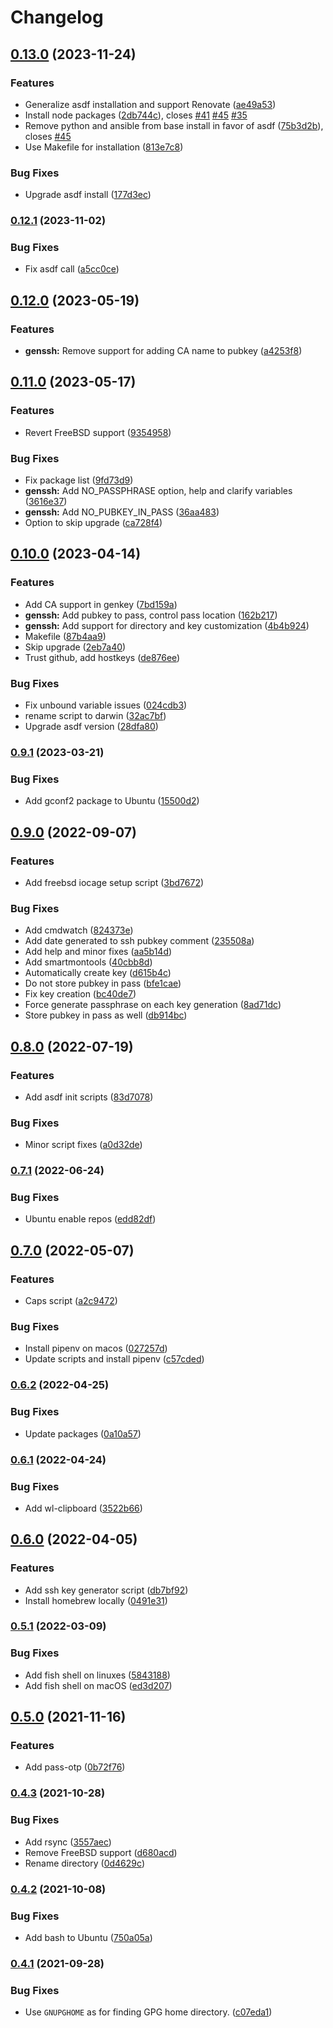# Changelog

## [0.13.0](https://github.com/agoloncser/desktop-init-scripts/compare/v0.12.1...v0.13.0) (2023-11-24)


### Features

* Generalize asdf installation and support Renovate ([ae49a53](https://github.com/agoloncser/desktop-init-scripts/commit/ae49a5327c05a9a72f47ed0a22672d22be4c98af))
* Install node packages ([2db744c](https://github.com/agoloncser/desktop-init-scripts/commit/2db744c19ec14c8e6e1621e9150fa463cec26477)), closes [#41](https://github.com/agoloncser/desktop-init-scripts/issues/41) [#45](https://github.com/agoloncser/desktop-init-scripts/issues/45) [#35](https://github.com/agoloncser/desktop-init-scripts/issues/35)
* Remove python and ansible from base install in favor of asdf ([75b3d2b](https://github.com/agoloncser/desktop-init-scripts/commit/75b3d2b3f3143308b9e34065c9566fe7e5b32c06)), closes [#45](https://github.com/agoloncser/desktop-init-scripts/issues/45)
* Use Makefile for installation ([813e7c8](https://github.com/agoloncser/desktop-init-scripts/commit/813e7c8be305c38583346daf65ee0ecd4ab671ec))


### Bug Fixes

* Upgrade asdf install ([177d3ec](https://github.com/agoloncser/desktop-init-scripts/commit/177d3ec60a8e5ec3e62e1ccf12dafbab89f99183))

### [0.12.1](https://www.github.com/agoloncser/desktop-init-scripts/compare/v0.12.0...v0.12.1) (2023-11-02)


### Bug Fixes

* Fix asdf call ([a5cc0ce](https://www.github.com/agoloncser/desktop-init-scripts/commit/a5cc0ce12b8b44edcf67b33e2f993456149cd734))

## [0.12.0](https://www.github.com/agoloncser/desktop-init-scripts/compare/v0.11.0...v0.12.0) (2023-05-19)


### Features

* **genssh:** Remove support for adding CA name to pubkey ([a4253f8](https://www.github.com/agoloncser/desktop-init-scripts/commit/a4253f8a49060f7115ed934e2720680bd8c15328))

## [0.11.0](https://www.github.com/agoloncser/desktop-init-scripts/compare/v0.10.0...v0.11.0) (2023-05-17)


### Features

* Revert FreeBSD support ([9354958](https://www.github.com/agoloncser/desktop-init-scripts/commit/935495865f56730cb670d5d028b29b80dc19e32f))


### Bug Fixes

* Fix package list ([9fd73d9](https://www.github.com/agoloncser/desktop-init-scripts/commit/9fd73d96cc454b52011bcfe0aa2e19eb27f3b84e))
* **genssh:** Add NO_PASSPHRASE option, help and clarify variables ([3616e37](https://www.github.com/agoloncser/desktop-init-scripts/commit/3616e370e6c60be09d64e1c3a49ab5ecc09da0e8))
* **genssh:** Add NO_PUBKEY_IN_PASS ([36aa483](https://www.github.com/agoloncser/desktop-init-scripts/commit/36aa483caeb5abc55ed1d7ee3980ea32909dcf1c))
* Option to skip upgrade ([ca728f4](https://www.github.com/agoloncser/desktop-init-scripts/commit/ca728f43e5c6a9ab5ea35907e5ca9361b2a4333c))

## [0.10.0](https://www.github.com/agoloncser/desktop-init-scripts/compare/v0.9.1...v0.10.0) (2023-04-14)


### Features

* Add CA support in genkey ([7bd159a](https://www.github.com/agoloncser/desktop-init-scripts/commit/7bd159a3eed9098becdca9cdbcecf53617b87ba0))
* **genssh:** Add pubkey to pass, control pass location ([162b217](https://www.github.com/agoloncser/desktop-init-scripts/commit/162b217a73f90913bf4416959dac7cbab58635a9))
* **genssh:** Add support for directory and key customization ([4b4b924](https://www.github.com/agoloncser/desktop-init-scripts/commit/4b4b924086bef292314157de4060e37aad6087df))
* Makefile ([87b4aa9](https://www.github.com/agoloncser/desktop-init-scripts/commit/87b4aa9bedb31cf84015c160269e722b42e7cc03))
* Skip upgrade ([2eb7a40](https://www.github.com/agoloncser/desktop-init-scripts/commit/2eb7a404ac9fcc8e281588d98f35640d9cee0860))
* Trust github, add hostkeys ([de876ee](https://www.github.com/agoloncser/desktop-init-scripts/commit/de876ee062a404a3b0f280042b75f641252856d8))


### Bug Fixes

* Fix unbound variable issues ([024cdb3](https://www.github.com/agoloncser/desktop-init-scripts/commit/024cdb3afd449e185efdad92cf3b5e0ff72f96de))
* rename script to darwin ([32ac7bf](https://www.github.com/agoloncser/desktop-init-scripts/commit/32ac7bfcc98930befab8931ae710e0a2be6bdec1))
* Upgrade asdf version ([28dfa80](https://www.github.com/agoloncser/desktop-init-scripts/commit/28dfa80d52209c5a6482c504757bda50fce2f296))

### [0.9.1](https://www.github.com/agoloncser/desktop-init-scripts/compare/v0.9.0...v0.9.1) (2023-03-21)


### Bug Fixes

* Add gconf2 package to Ubuntu ([15500d2](https://www.github.com/agoloncser/desktop-init-scripts/commit/15500d25810d62e2e2a35a9755d6f08d4c6323cc))

## [0.9.0](https://www.github.com/agoloncser/desktop-init-scripts/compare/v0.8.0...v0.9.0) (2022-09-07)


### Features

* Add freebsd iocage setup script ([3bd7672](https://www.github.com/agoloncser/desktop-init-scripts/commit/3bd7672efee8cf5bb7cc3503c61db16fcf35600d))


### Bug Fixes

* Add cmdwatch ([824373e](https://www.github.com/agoloncser/desktop-init-scripts/commit/824373e70f077bc67f6d1a3d67b5905ba7b14bba))
* Add date generated to ssh pubkey comment ([235508a](https://www.github.com/agoloncser/desktop-init-scripts/commit/235508a5ee4ef846453fe46111a7481834296bd6))
* Add help and minor fixes ([aa5b14d](https://www.github.com/agoloncser/desktop-init-scripts/commit/aa5b14dd117b85c890ca3a4fef2bb47613e0bd48))
* Add smartmontools ([40cbb8d](https://www.github.com/agoloncser/desktop-init-scripts/commit/40cbb8dd752f96e044ab1522b2bfefbcee61c1f9))
* Automatically create key ([d615b4c](https://www.github.com/agoloncser/desktop-init-scripts/commit/d615b4c43a8e7b4fd1b5f8e890b41a0bc321417c))
* Do not store pubkey in pass ([bfe1cae](https://www.github.com/agoloncser/desktop-init-scripts/commit/bfe1cae87ec4ef30826312e838cbfb2b78f319e6))
* Fix key creation ([bc40de7](https://www.github.com/agoloncser/desktop-init-scripts/commit/bc40de794734e42f873ff6b381c3e62c1560fb95))
* Force generate passphrase on each key generation ([8ad71dc](https://www.github.com/agoloncser/desktop-init-scripts/commit/8ad71dcfa5771b2a8fe52267bb7d4859e50546a1))
* Store pubkey in pass as well ([db914bc](https://www.github.com/agoloncser/desktop-init-scripts/commit/db914bcc55e0e1fefbc458192a7664e16ef75cd9))

## [0.8.0](https://www.github.com/agoloncser/desktop-init-scripts/compare/v0.7.1...v0.8.0) (2022-07-19)


### Features

* Add asdf init scripts ([83d7078](https://www.github.com/agoloncser/desktop-init-scripts/commit/83d7078d02366fa5eba8bbf273c321b28c929f0e))


### Bug Fixes

* Minor script fixes ([a0d32de](https://www.github.com/agoloncser/desktop-init-scripts/commit/a0d32defa095ac69b30b872418579c2b401646d4))

### [0.7.1](https://www.github.com/agoloncser/desktop-init-scripts/compare/v0.7.0...v0.7.1) (2022-06-24)


### Bug Fixes

* Ubuntu enable repos ([edd82df](https://www.github.com/agoloncser/desktop-init-scripts/commit/edd82dfcc35702dc34dcebb0163099726212fbb2))

## [0.7.0](https://www.github.com/agoloncser/desktop-init-scripts/compare/v0.6.2...v0.7.0) (2022-05-07)


### Features

* Caps script ([a2c9472](https://www.github.com/agoloncser/desktop-init-scripts/commit/a2c9472d0aee10c5ff2a179cc1c0afcada5c5c78))


### Bug Fixes

* Install pipenv on macos ([027257d](https://www.github.com/agoloncser/desktop-init-scripts/commit/027257d6955c78d7622d9492e26cdc702959c624))
* Update scripts and install pipenv ([c57cded](https://www.github.com/agoloncser/desktop-init-scripts/commit/c57cdedac811316fea6e17086b3c3a47f514ec8b))

### [0.6.2](https://www.github.com/agoloncser/desktop-init-scripts/compare/v0.6.1...v0.6.2) (2022-04-25)


### Bug Fixes

* Update packages ([0a10a57](https://www.github.com/agoloncser/desktop-init-scripts/commit/0a10a5766ec23c777d046008215c31b612039152))

### [0.6.1](https://www.github.com/agoloncser/desktop-init-scripts/compare/v0.6.0...v0.6.1) (2022-04-24)


### Bug Fixes

* Add wl-clipboard ([3522b66](https://www.github.com/agoloncser/desktop-init-scripts/commit/3522b664bbb348f02fe5a7a4748fbff085fc9c53))

## [0.6.0](https://www.github.com/agoloncser/desktop-init-scripts/compare/v0.5.1...v0.6.0) (2022-04-05)


### Features

* Add ssh key generator script ([db7bf92](https://www.github.com/agoloncser/desktop-init-scripts/commit/db7bf9267a808d268dc077c8963890e09087d564))
* Install homebrew locally ([0491e31](https://www.github.com/agoloncser/desktop-init-scripts/commit/0491e31e6d27adbde265f05797a3cfa377092436))

### [0.5.1](https://www.github.com/agoloncser/desktop-init-scripts/compare/v0.5.0...v0.5.1) (2022-03-09)


### Bug Fixes

* Add fish shell on linuxes ([5843188](https://www.github.com/agoloncser/desktop-init-scripts/commit/5843188a30455a4d6a8c8e70877fc3dde4718975))
* Add fish shell on macOS ([ed3d207](https://www.github.com/agoloncser/desktop-init-scripts/commit/ed3d20747e20d8c18cb06c88d6d7050047f4abbe))

## [0.5.0](https://www.github.com/agoloncser/desktop-init-scripts/compare/v0.4.3...v0.5.0) (2021-11-16)


### Features

* Add pass-otp ([0b72f76](https://www.github.com/agoloncser/desktop-init-scripts/commit/0b72f76417e817ddf9c4961e551fdf478700bb8c))

### [0.4.3](https://www.github.com/agoloncser/desktop-init-scripts/compare/v0.4.2...v0.4.3) (2021-10-28)


### Bug Fixes

* Add rsync ([3557aec](https://www.github.com/agoloncser/desktop-init-scripts/commit/3557aec8cc9dad034e5e60942bafd7a478992af6))
* Remove FreeBSD support ([d680acd](https://www.github.com/agoloncser/desktop-init-scripts/commit/d680acd6ec96378c71d312c048cebbdef593dc03))
* Rename directory ([0d4629c](https://www.github.com/agoloncser/desktop-init-scripts/commit/0d4629c336faae62324b9c7998028028649ce4c9))

### [0.4.2](https://www.github.com/agoloncser/desktop-init-scripts/compare/v0.4.1...v0.4.2) (2021-10-08)


### Bug Fixes

* Add bash to Ubuntu ([750a05a](https://www.github.com/agoloncser/desktop-init-scripts/commit/750a05a82e23c2356991c23785a0367fa6f026bc))

### [0.4.1](https://www.github.com/agoloncser/desktop-init-scripts/compare/v0.4.0...v0.4.1) (2021-09-28)


### Bug Fixes

* Use `GNUPGHOME` as for finding GPG home directory. ([c07eda1](https://www.github.com/agoloncser/desktop-init-scripts/commit/c07eda1dbe35fa90722585b39e7aeb23f0e69840))
